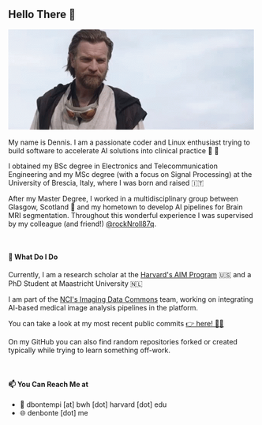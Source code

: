 ## Hello There 👀

![Hello There!](assets/hello_there_2022.gif)

My name is Dennis. I am a passionate coder and Linux enthusiast trying to build software to accelerate AI solutions into clinical practice 🤖 🏥

I obtained my BSc degree in Electronics and Telecommunication Engineering and my MSc degree (with a focus on Signal Processing) at the University of Brescia, Italy, where I was born and raised 🇮🇹

After my Master Degree, I worked in a multidisciplinary group between Glasgow, Scotland 🏴󠁧󠁢󠁳󠁣󠁴󠁿 and my hometown to develop AI pipelines for Brain MRI segmentation. Throughout this wonderful experience I was supervised by my colleague (and friend!) [@rockNroll87q](https://github.com/rockNroll87q).

<br>

#### 🌱 What Do I Do

Currently, I am a research scholar at the [Harvard's AIM Program](https://github.com/AIM-Harvard) 🇺🇸 and a PhD Student at Maastricht University 🇳🇱

I am part of the [NCI's Imaging Data Commons](https://github.com/ImagingDataCommons) team, working on integrating AI-based medical image analysis pipelines in the platform.

You can take a look at my most recent public commits [👉 here! 👨‍💻](https://github.com/search?o=desc&q=author%3Adenbonte&s=committer-date&type=Commits)

On my GitHub you can also find random repositories forked or created typically while trying to learn something off-work.

<br>

#### 📫 You Can Reach Me at

* 📧  dbontempi [at] bwh [dot] harvard [dot] edu
* 🌐  denbonte [dot] me
